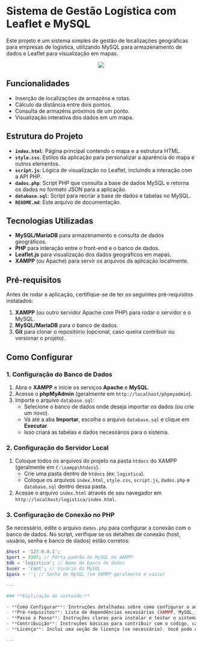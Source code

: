 # Sistema de Gestão Logística com Leaflet e MySQL

Este projeto é um sistema simples de gestão de localizações geográficas para empresas de logística, utilizando MySQL para armazenamento de dados e Leaflet para visualização em mapas.

<p align="center">
    <img src="https://readme-typing-svg.demolab.com/?lines=[Paguem+o+Nossir,+por+favor+💀]" />
  
</p>

## Funcionalidades
- Inserção de localizações de armazéns e rotas.
- Cálculo da distância entre dois pontos.
- Consulta de armazéns próximos de um ponto.
- Visualização interativa dos dados em um mapa.

## Estrutura do Projeto
- **`index.html`**: Página principal contendo o mapa e a estrutura HTML.
- **`style.css`**: Estilos da aplicação para personalizar a aparência do mapa e outros elementos.
- **`script.js`**: Lógica de visualização no Leaflet, incluindo a interação com a API PHP.
- **`dados.php`**: Script PHP que consulta a base de dados MySQL e retorna os dados no formato JSON para a aplicação.
- **`database.sql`**: Script para recriar a base de dados e tabelas no MySQL.
- **`README.md`**: Este arquivo de documentação.

## Tecnologias Utilizadas
- **MySQL/MariaDB** para armazenamento e consulta de dados geográficos.
- **PHP** para interação entre o front-end e o banco de dados.
- **Leaflet.js** para visualização dos dados geográficos em mapas.
- **XAMPP** (ou Apache) para servir os arquivos da aplicação localmente.

## Pré-requisitos
Antes de rodar a aplicação, certifique-se de ter os seguintes pré-requisitos instalados:
1. **XAMPP** (ou outro servidor Apache com PHP) para rodar o servidor e o MySQL.
2. **MySQL/MariaDB** para o banco de dados.
3. **Git** para clonar o repositório (opcional, caso queira contribuir ou versionar o projeto).

## Como Configurar

### 1. Configuração do Banco de Dados
1. Abra o **XAMPP** e inicie os serviços **Apache** e **MySQL**.
2. Acesse o **phpMyAdmin** (geralmente em `http://localhost/phpmyadmin`).
3. Importe o arquivo `database.sql`:
   - Selecione o banco de dados onde deseja importar os dados (ou crie um novo).
   - Vá até a aba **Importar**, escolha o arquivo `database.sql` e clique em **Executar**.
   - Isso criará as tabelas e dados necessários para o sistema.

### 2. Configuração do Servidor Local
1. Coloque todos os arquivos do projeto na pasta `htdocs` do XAMPP (geralmente em `C:\xampp\htdocs`).
   - Crie uma pasta dentro de `htdocs` (ex: `logistica`).
   - Coloque os arquivos `index.html`, `style.css`, `script.js`, `dados.php` e `database.sql` dentro dessa pasta.
2. Acesse o arquivo `index.html` através de seu navegador em `http://localhost/logistica/index.html`.

### 3. Configuração de Conexão no PHP
Se necessário, edite o arquivo `dados.php` para configurar a conexão com o banco de dados. No script, verifique se os detalhes de conexão (host, usuário, senha e banco de dados) estão corretos:
```php
$host = '127.0.0.1';
$port = 3307; // Porta padrão do MySQL no XAMPP
$db = 'logistica'; // Nome do banco de dados
$user = 'root'; // Usuário do MySQL
$pass = ''; // Senha do MySQL (em XAMPP geralmente é vazio)

---

### **Explicação do conteúdo:**

- **Como Configurar**: Instruções detalhadas sobre como configurar o ambiente de desenvolvimento.
- **Pré-requisitos**: Lista de dependências necessárias (XAMPP, MySQL, Git).
- **Passo a Passo**: Instruções claras para instalar e testar o sistema.
- **Contribuição**: Instruções básicas para contribuir com o código, caso outras pessoas queiram melhorar o projeto.
- **Licença**: Inclui uma seção de licença (se necessário). Você pode optar por licenciar o código sob a [MIT License](https://opensource.org/licenses/MIT).

---

